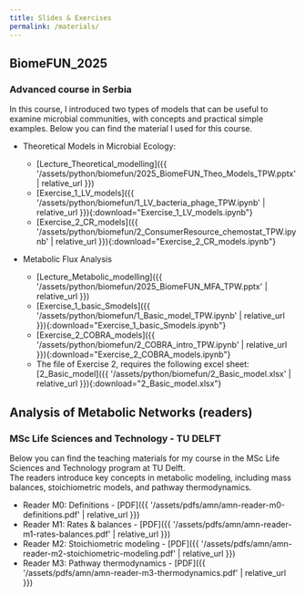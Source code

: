 ```yaml
---
title: Slides & Exercises
permalink: /materials/
---
```


## BiomeFUN_2025 
### Advanced course in Serbia

In this course, I introduced two types of models that can be useful to examine microbial communities, with concepts and practical simple examples. Below you can find the material I used for this course. 

- Theoretical Models in Microbial Ecology:
  - [Lecture_Theoretical_modelling]({{ '/assets/python/biomefun/2025_BiomeFUN_Theo_Models_TPW.pptx' | relative_url }})
  - [Exercise_1_LV_models]({{ '/assets/python/biomefun/1_LV_bacteria_phage_TPW.ipynb' | relative_url }}){:download="Exercise_1_LV_models.ipynb"}
  - [Exercise_2_CR_models]({{ '/assets/python/biomefun/2_ConsumerResource_chemostat_TPW.ipynb' | relative_url }}){:download="Exercise_2_CR_models.ipynb"}

- Metabolic Flux Analysis
  - [Lecture_Metabolic_modelling]({{ '/assets/python/biomefun/2025_BiomeFUN_MFA_TPW.pptx' | relative_url }})
  - [Exercise_1_basic_Smodels]({{ '/assets/python/biomefun/1_Basic_model_TPW.ipynb' | relative_url }}){:download="Exercise_1_basic_Smodels.ipynb"}
  - [Exercise_2_COBRA_models]({{ '/assets/python/biomefun/2_COBRA_intro_TPW.ipynb' | relative_url }}){:download="Exercise_2_COBRA_models.ipynb"}
  - The file of Exercise 2, requires the following excel sheet: [2_Basic_model]({{ '/assets/python/biomefun/2_Basic_model.xlsx' | relative_url }}){:download="2_Basic_model.xlsx"}


## Analysis of Metabolic Networks (readers)
### MSc Life Sciences and Technology - TU DELFT

Below you can find the teaching materials for my course in the MSc Life Sciences and Technology program at TU Delft.  
The readers introduce key concepts in metabolic modeling, including mass balances, stoichiometric models, and pathway thermodynamics.

- Reader M0: Definitions - [PDF]({{ '/assets/pdfs/amn/amn-reader-m0-definitions.pdf' | relative_url }})
- Reader M1: Rates & balances - [PDF]({{ '/assets/pdfs/amn/amn-reader-m1-rates-balances.pdf' | relative_url }})
- Reader M2: Stoichiometric modeling - [PDF]({{ '/assets/pdfs/amn/amn-reader-m2-stoichiometric-modeling.pdf' | relative_url }})
- Reader M3: Pathway thermodynamics - [PDF]({{ '/assets/pdfs/amn/amn-reader-m3-thermodynamics.pdf' | relative_url }})
